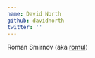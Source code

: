 ```yaml
---
name: David North
github: davidnorth
twitter: ''
---
```


Roman Smirnov (aka [romul](https://github.com/romul))
